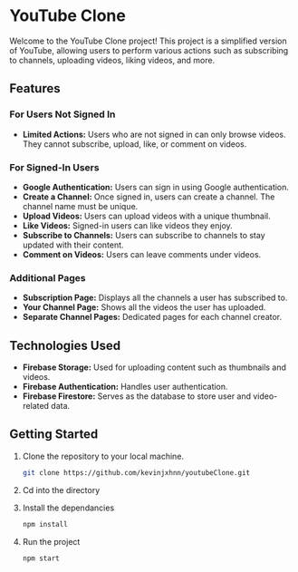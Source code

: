 # YouTube Clone

Welcome to the YouTube Clone project! This project is a simplified version of YouTube, allowing users to perform various actions such as subscribing to channels, uploading videos, liking videos, and more.

## Features

### For Users Not Signed In

- **Limited Actions:** Users who are not signed in can only browse videos. They cannot subscribe, upload, like, or comment on videos.

### For Signed-In Users

- **Google Authentication:** Users can sign in using Google authentication.
- **Create a Channel:** Once signed in, users can create a channel. The channel name must be unique.
- **Upload Videos:** Users can upload videos with a unique thumbnail.
- **Like Videos:** Signed-in users can like videos they enjoy.
- **Subscribe to Channels:** Users can subscribe to channels to stay updated with their content.
- **Comment on Videos:** Users can leave comments under videos.

### Additional Pages

- **Subscription Page:** Displays all the channels a user has subscribed to.
- **Your Channel Page:** Shows all the videos the user has uploaded.
- **Separate Channel Pages:** Dedicated pages for each channel creator.

## Technologies Used

- **Firebase Storage:** Used for uploading content such as thumbnails and videos.
- **Firebase Authentication:** Handles user authentication.
- **Firebase Firestore:** Serves as the database to store user and video-related data.

## Getting Started

1. Clone the repository to your local machine.
    ```bash
    git clone https://github.com/kevinjxhnn/youtubeClone.git
    ```
2. Cd into the directory

3. Install the dependancies
    ```bash
    npm install
    ```

4. Run the project
    ```bash
    npm start
    ```
